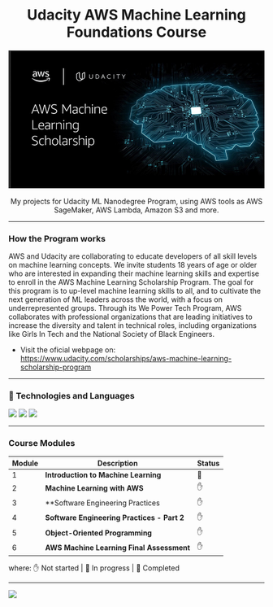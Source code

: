 <h1 align="center">
Udacity AWS Machine Learning Foundations Course
</h1>

![picture alt](/ml-scholarship-2.jpg "ml-scholarship-2.jpg") 

<p align="center">
My projects for Udacity ML Nanodegree Program, using AWS tools as AWS SageMaker, AWS Lambda, Amazon S3 and more.
</p>


--- 
### How the Program works
AWS and Udacity are collaborating to educate developers of all skill levels on machine learning concepts. We invite students 18 years of age or older who are interested in expanding their machine learning skills and expertise to enroll in the AWS Machine Learning Scholarship Program. The goal for this program is to up-level machine learning skills to all, and to cultivate the next generation of ML leaders across the world, with a focus on underrepresented groups. Through its We Power Tech Program, AWS collaborates with professional organizations that are leading initiatives to increase the diversity and talent in technical roles, including organizations like Girls In Tech and the National Society of Black Engineers.
- Visit the oficial webpage on: https://www.udacity.com/scholarships/aws-machine-learning-scholarship-program


---
### :pushpin: Technologies and Languages
<img src="https://img.shields.io/badge/python%20-%2314354C.svg?&style=for-the-badge&logo=python&logoColor=white" /> <img src="https://img.shields.io/badge/scikit_learn-F7931E?style=for-the-badge&logo=scikit-learn&logoColor=white" /> <img src="https://img.shields.io/badge/Amazon_AWS-232F3E?style=for-the-badge&logo=amazon-aws&logoColor=white" />


---
### Course Modules

| Module  |  Description  | Status | 
| --------------- | --------------- | --------------- | 
| 1 | **Introduction to Machine Learning** | 📝 | 
| 2 | **Machine Learning with AWS** | ✋ | 
| 3 | **Software Engineering Practices | ✋ | 
| 4 | **Software Engineering Practices - Part 2** | ✋ | 
| 5 | **Object-Oriented Programming** | ✋ | 
| 6 | **AWS Machine Learning Final Assessment** | ✋ |

where:
✋ Not started | 
📝 In progress | 
🎯 Completed


---
![](https://estruyf-github.azurewebsites.net/api/VisitorHit?user=EliGorniak&repo=Udacity_AWS_Machine_Learning_Foundations&countColorcountColor&countColor=%237B1E7A)
